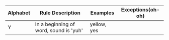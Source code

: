 Alphabet | Rule Description | Examples | Exceptions(oh-oh)
---------|------------------|----------|------------------
Y| In a beginning of word, sound is 'yuh'| yellow, yes
